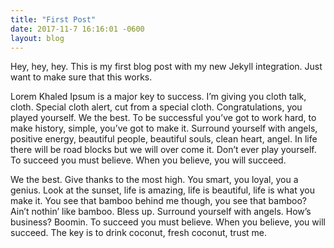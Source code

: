 ```yaml
---
title: "First Post"
date: 2017-11-7 16:16:01 -0600
layout: blog
---
```


Hey, hey, hey. This is my first blog post with my new Jekyll integration. Just want to make sure that this works.

Lorem Khaled Ipsum is a major key to success. I’m giving you cloth talk, cloth. Special cloth alert, cut from a special cloth. Congratulations, you played yourself. We the best. To be successful you’ve got to work hard, to make history, simple, you’ve got to make it. Surround yourself with angels, positive energy, beautiful people, beautiful souls, clean heart, angel. In life there will be road blocks but we will over come it. Don’t ever play yourself. To succeed you must believe. When you believe, you will succeed.

We the best. Give thanks to the most high. You smart, you loyal, you a genius. Look at the sunset, life is amazing, life is beautiful, life is what you make it. You see that bamboo behind me though, you see that bamboo? Ain’t nothin’ like bamboo. Bless up. Surround yourself with angels. How’s business? Boomin. To succeed you must believe. When you believe, you will succeed. The key is to drink coconut, fresh coconut, trust me.